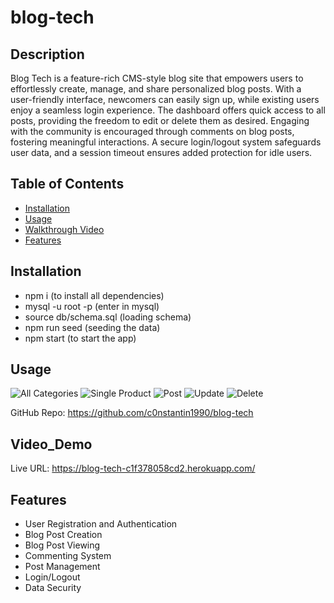 # blog-tech

## Description

Blog Tech is a feature-rich CMS-style blog site that empowers users to effortlessly create, manage, and share personalized blog posts. With a user-friendly interface, newcomers can easily sign up, while existing users enjoy a seamless login experience. The dashboard offers quick access to all posts, providing the freedom to edit or delete them as desired. Engaging with the community is encouraged through comments on blog posts, fostering meaningful interactions. A secure login/logout system safeguards user data, and a session timeout ensures added protection for idle users.

## Table of Contents

- [Installation](#installation)
- [Usage](#usage)
- [Walkthrough Video](#Deployed_website)
- [Features](#Features)

## Installation

- npm i (to install all dependencies)
- mysql -u root -p (enter in mysql)
- source db/schema.sql (loading schema)
- npm run seed (seeding the data)
- npm start (to start the app)

## Usage

![All Categories](/screenshots/all_categories.jpeg)
![Single Product](/screenshots/single_product.jpeg)
![Post](/screenshots/post.jpeg)
![Update](/screenshots/update.jpeg)
![Delete](/screenshots/delete.jpeg)

GitHub Repo: https://github.com/c0nstantin1990/blog-tech

## Video_Demo

Live URL: https://blog-tech-c1f378058cd2.herokuapp.com/

## Features

- User Registration and Authentication
- Blog Post Creation
- Blog Post Viewing
- Commenting System
- Post Management
- Login/Logout
- Data Security
